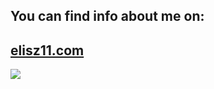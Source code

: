 ## You can find info about me on:
<h2><a href="elisz11.com" target="_blank">elisz11.com</a></h2>

![](https://komarev.com/ghpvc/?username=elisz11&abbreviated=true&style=for-the-badge)
